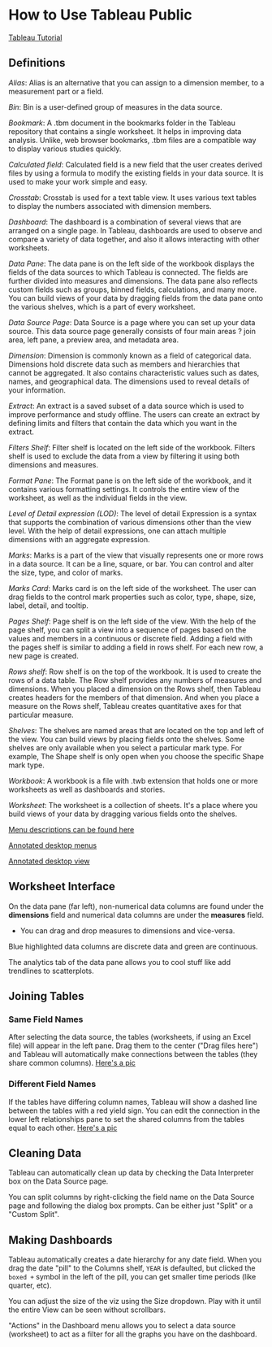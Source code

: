 # How to Use Tableau Public

[Tableau Tutorial](https://www.javatpoint.com/tableau)

## Definitions

*Alias*: Alias is an alternative that you can assign to a dimension member, to a measurement part or a field.

*Bin*: Bin is a user-defined group of measures in the data source.

*Bookmark*: A .tbm document in the bookmarks folder in the Tableau repository that contains a single worksheet. It helps in improving data analysis. Unlike, web browser bookmarks, .tbm files are a compatible way to display various studies quickly.

*Calculated field*: Calculated field is a new field that the user creates derived files by using a formula to modify the existing fields in your data source. It is used to make your work simple and easy.

*Crosstab*: Crosstab is used for a text table view. It uses various text tables to display the numbers associated with dimension members.

*Dashboard*: The dashboard is a combination of several views that are arranged on a single page. In Tableau, dashboards are used to observe and compare a variety of data together, and also it allows interacting with other worksheets.

*Data Pane*: The data pane is on the left side of the workbook displays the fields of the data sources to which Tableau is connected. The fields are further divided into measures and dimensions. The data pane also reflects custom fields such as groups, binned fields, calculations, and many more. You can build views of your data by dragging fields from the data pane onto the various shelves, which is a part of every worksheet.

*Data Source Page*: Data Source is a page where you can set up your data source. This data source page generally consists of four main areas ? join area, left pane, a preview area, and metadata area.

*Dimension*: Dimension is commonly known as a field of categorical data. Dimensions hold discrete data such as members and hierarchies that cannot be aggregated. It also contains characteristic values such as dates, names, and geographical data. The dimensions used to reveal details of your information.

*Extract*: An extract is a saved subset of a data source which is used to improve performance and study offline. The users can create an extract by defining limits and filters that contain the data which you want in the extract.

*Filters Shelf*: Filter shelf is located on the left side of the workbook. Filters shelf is used to exclude the data from a view by filtering it using both dimensions and measures.

*Format Pane*: The Format pane is on the left side of the workbook, and it contains various formatting settings. It controls the entire view of the worksheet, as well as the individual fields in the view.

*Level of Detail expression (LOD)*: The level of detail Expression is a syntax that supports the combination of various dimensions other than the view level. With the help of detail expressions, one can attach multiple dimensions with an aggregate expression.

*Marks*: Marks is a part of the view that visually represents one or more rows in a data source. It can be a line, square, or bar. You can control and alter the size, type, and color of marks.

*Marks Card*: Marks card is on the left side of the worksheet. The user can drag fields to the control mark properties such as color, type, shape, size, label, detail, and tooltip.

*Pages Shelf*: Page shelf is on the left side of the view. With the help of the page shelf, you can split a view into a sequence of pages based on the values and members in a continuous or discrete field. Adding a field with the pages shelf is similar to adding a field in rows shelf. For each new row, a new page is created.

*Rows shelf*: Row shelf is on the top of the workbook. It is used to create the rows of a data table. The Row shelf provides any numbers of measures and dimensions. When you placed a dimension on the Rows shelf, then Tableau creates headers for the members of that dimension. And when you place a measure on the Rows shelf, Tableau creates quantitative axes for that particular measure.

*Shelves*: The shelves are named areas that are located on the top and left of the view. You can build views by placing fields onto the shelves. Some shelves are only available when you select a particular mark type. For example, The Shape shelf is only open when you choose the specific Shape mark type.

*Workbook*: A workbook is a file with .twb extension that holds one or more worksheets as well as dashboards and stories.

*Worksheet*: The worksheet is a collection of sheets. It's a place where you build views of your data by dragging various fields onto the shelves.

[Menu descriptions can be found here](https://www.javatpoint.com/tableau-desktop-workspace)

[Annotated desktop menus](https://github.com/jeremyraby/courseNotes/blob/main/tableau/desktopFeatures1.jpg)

[Annotated desktop view](https://github.com/jeremyraby/courseNotes/blob/main/tableau/desktopFeatures2.jpg)

## Worksheet Interface

On the data pane (far left), non-numerical data columns are found under the **dimensions** field and numerical data columns are under the **measures** field.

- You can drag and drop measures to dimensions and vice-versa.

Blue highlighted data columns are discrete data and green are continuous.

The analytics tab of the data pane allows you to cool stuff like add trendlines to scatterplots.

## Joining Tables

### Same Field Names

After selecting the data source, the tables (worksheets, if using an Excel file) will appear in the left pane. Drag them to the center ("Drag files here") and Tableau will automatically make connections between the tables (they share common columns). [Here's a pic](https://github.com/jeremyraby/courseNotes/blob/main/tableau/joiningTables.jpg)

### Different Field Names

If the tables have differing column names, Tableau will show a dashed line between the tables with a red yield sign. You can edit the connection in the lower left relationships pane to set the shared columns from the tables equal to each other. [Here's a pic](https://github.com/jeremyraby/courseNotes/blob/main/tableau/joiningTablesDiffFields.jpg)

## Cleaning Data

Tableau can automatically clean up data by checking the Data Interpreter box on the Data Source page.

You can split columns by right-clicking the field name on the Data Source page and following the dialog box prompts. Can be either just "Split" or a "Custom Split".

## Making Dashboards

Tableau automatically creates a date hierarchy for any date field. When you drag the date "pill" to the Columns shelf, `YEAR` is defaulted, but clicked the `boxed +` symbol in the left of the pill, you can get smaller time periods (like quarter, etc).

You can adjust the size of the viz using the Size dropdown. Play with it until the entire View can be seen without scrollbars.

"Actions" in the Dashboard menu allows you to select a data source (worksheet) to act as a filter for all the graphs you have on the dashboard.

